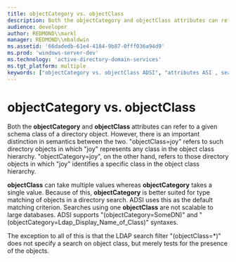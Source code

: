 ```yaml
---
title: objectCategory vs. objectClass
description: Both the objectCategory and objectClass attributes can refer to a given schema class of a directory object.
audience: developer
author: REDMOND\\markl
manager: REDMOND\\mbaldwin
ms.assetid: '66dadedb-61e4-4184-9b87-0fff036a94d9'
ms.prod: 'windows-server-dev'
ms.technology: 'active-directory-domain-services'
ms.tgt_platform: multiple
keywords: ["objectCategory vs. objectClass ADSI", "attributes ASI , searching on objectCategory and objectClass attributes"]
---
```


# objectCategory vs. objectClass

Both the **objectCategory** and **objectClass** attributes can refer to a given schema class of a directory object. However, there is an important distinction in semantics between the two. "objectClass=joy" refers to such directory objects in which "joy" represents any class in the object class hierarchy. "objectCategory=joy", on the other hand, refers to those directory objects in which "joy" identifies a specific class in the object class hierarchy.

**objectClass** can take multiple values whereas **objectCategory** takes a single value. Because of this, **objectCategory** is better suited for type matching of objects in a directory search. ADSI uses this as the default matching criterion. Searches using one **objectClass** are not scalable to large databases. ADSI supports "(objectCategory=SomeDN)" and "(objectCategory=Ldap\_Display\_Name\_of\_Class)" syntaxes.

The exception to all of this is that the LDAP search filter "(objectClass=\*)" does not specify a search on object class, but merely tests for the presence of the objects.

 

 




